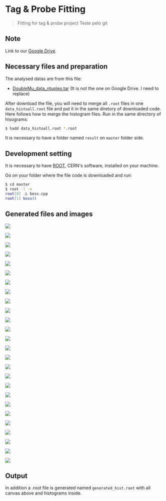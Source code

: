 # Tag & Probe Fitting

> Fitting for tag &amp; probe project
> Teste pelo git

## Note

Link to our [Google Drive](https://drive.google.com/drive/folders/1KZ0OyHnHObX_z6l_ZQ3LN4n7lWHzJ9Fy).

## Necessary files and preparation

The analysed datas are from this file:
* [DoubleMu_data_ntuples.tar]() (It is not the one on Google Drive. I need to replace)

After download the file, you will need to merge all `.root` files  in one `data_histoall.root` file and put it in the same diretory of downloaded code. Here follows how to merge the histogram files. Run in the same directory of hisograms:

```sh
$ hadd data_histoall.root *.root
```

It is necessary to have a folder named `result` on `master` folder side.

## Development setting

It is necessary to have [ROOT](https://root.cern.ch/root/html534/guides/users-guide/InstallandBuild.html), CERN's software, installed on your machine.

Go on your folder where the file code is downloaded and run:

```sh
$ cd master
$ root -l -n
root[0] .L boss.cpp
root[1] boss()
```

## Generated files and images

![](result/InvariantMassPassing.png)

![](result/InvariantMassFailing.png)


![](result/PtPassingProbe.png)

![](result/PtPassingTag.png)

![](result/EtaPassingProbe.png)

![](result/EtaPassingTag.png)

![](result/PhiPassingProbe.png)

![](result/PhiPassingTag.png)


![](result/PtPassingProbe_Efficiency.png)

![](result/PtPassingTag_Efficiency.png)

![](result/EtaPassingProbe_Efficiency.png)

![](result/EtaPassingTag_Efficiency.png)

![](result/PhiPassingProbe_Efficiency.png)

![](result/PhiPassingTag_Efficiency.png)


![](result/PtFailingProbe.png)

![](result/PtFailingTag.png)

![](result/EtaFailingProbe.png)

![](result/EtaFailingTag.png)

![](result/PhiFailingProbe.png)

![](result/PhiFailingTag.png)


![](result/PtFailingProbe_Efficiency.png)

![](result/PtFailingTag_Efficiency.png)

![](result/EtaFailingProbe_Efficiency.png)

![](result/EtaFailingTag_Efficiency.png)

![](result/PhiFailingProbe_Efficiency.png)

![](result/PhiFailingTag_Efficiency.png)

## Output
In addition a .root file is generated named `generated_hist.root` with all canvas above and histograms inside.
